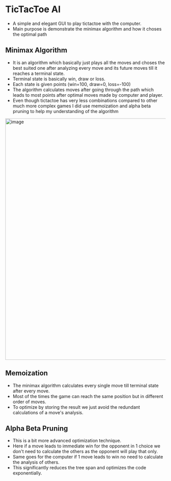 # TicTacToe AI
- A simple and elegant GUI to play tictactoe with the computer.
- Main purpose is demonstrate the minimax algorithm and how it choses the optimal path

## Minimax Algorithm
- It is an algorithm which basically just plays all the moves and choses the best suited one after analyzing every move and its future moves till it reaches a terminal state.
- Terminal state is basically win, draw or loss.
- Each state is given points (win=100, draw=0, loss=-100)
- The algorithm calculates moves after going through the path which leads to most points after optimal moves made by computer and player.
- Even though tictactoe has very less combinations compared to other much more complex games I did use memoization and alpha beta pruning to help my understanding of the algorithm

<img width="759" alt="image" src="https://github.com/jenil0108/TicTacToeAI/assets/64329492/9e25fda1-9229-4e9c-8305-ccf1e752bb43">

## Memoization
- The minimax algorithm calculates every single move till terminal state after every move.
- Most of the times the game can reach the same position but in different order of moves.
- To optimize by storing the result we just avoid the redundant calculations of a move's analysis.

## Alpha Beta Pruning
- This is a bit more advanced optimization technique.
- Here if a move leads to immediate win for the opponent in 1 choice we don't need to calculate the others as the opponent will play that only.
- Same goes for the computer if 1 move leads to win no need to calculate the analysis of others.
- This significantly reduces the tree span and optimizes the code exponentially.
